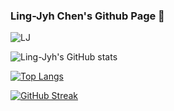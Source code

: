 ### Ling-Jyh Chen's Github Page 👋

![LJ](https://komarev.com/ghpvc/?username=cclljj)

<!--
**cclljj/cclljj** is a ✨ _special_ ✨ repository because its `README.md` (this file) appears on your GitHub profile.

Here are some ideas to get you started:

- 🔭 I’m currently working on ...
- 🌱 I’m currently learning ...
- 👯 I’m looking to collaborate on ...
- 🤔 I’m looking for help with ...
- 💬 Ask me about ...
- 📫 How to reach me: ...
- 😄 Pronouns: ...
- ⚡ Fun fact: ...
-->


![Ling-Jyh's GitHub stats](https://github-readme-stats.vercel.app/api?username=cclljj&hide=contribs,prs)

[![Top Langs](https://github-readme-stats.vercel.app/api/top-langs/?username=cclljj)](https://github.com/anuraghazra/github-readme-stats)


[![GitHub Streak](https://github-readme-streak-stats.herokuapp.com/?user=cclljj)](https://git.io/streak-stats)
